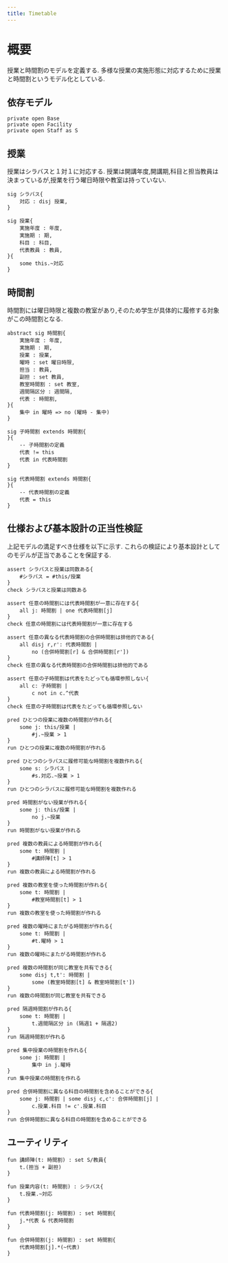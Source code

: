 ```yaml
---
title: Timetable
---
```


# 概要

授業と時間割のモデルを定義する.
多様な授業の実施形態に対応するために授業と時間割というモデル化としている.

## 依存モデル

```alloy
private open Base
private open Facility
private open Staff as S
```

## 授業

授業はシラバスと１対１に対応する.
授業は開講年度,開講期,科目と担当教員は決まっているが,授業を行う曜日時限や教室は持っていない.

```alloy
sig シラバス{
	対応 : disj 授業,
}

sig 授業{
	実施年度 : 年度,
	実施期 : 期,
	科目 : 科目,
	代表教員 : 教員,
}{
	some this.~対応
}
```

## 時間割

時間割には曜日時限と複数の教室があり,そのため学生が具体的に履修する対象がこの時間割となる.

```alloy
abstract sig 時間割{
	実施年度 : 年度,
	実施期 : 期,
	授業 : 授業,
	曜時 : set 曜日時限,
	担当 : 教員,
	副担 : set 教員,
	教室時間割 : set 教室,
	週間隔区分 : 週間隔,
	代表 : 時間割,
}{
	集中 in 曜時 => no (曜時 - 集中)
}

sig 子時間割 extends 時間割{
}{
	-- 子時間割の定義
	代表 != this
	代表 in 代表時間割
}

sig 代表時間割 extends 時間割{
}{
	-- 代表時間割の定義
	代表 = this
}
```

## 仕様および基本設計の正当性検証

上記モデルの満足すべき仕様を以下に示す.
これらの検証により基本設計としてのモデルが正当であることを保証する.

```alloy
assert シラバスと授業は同数ある{
	#シラバス = #this/授業
}
check シラバスと授業は同数ある

assert 任意の時間割には代表時間割が一意に存在する{
	all j: 時間割 | one 代表時間割[j]
}
check 任意の時間割には代表時間割が一意に存在する

assert 任意の異なる代表時間割の合併時間割は排他的である{
	all disj r,r': 代表時間割 |
		no (合併時間割[r] & 合併時間割[r'])
}
check 任意の異なる代表時間割の合併時間割は排他的である

assert 任意の子時間割は代表をたどっても循環参照しない{
	all c: 子時間割 |
		c not in c.^代表
}
check 任意の子時間割は代表をたどっても循環参照しない
```

```alloy
pred ひとつの授業に複数の時間割が作れる{
	some j: this/授業 |
		#j.~授業 > 1
}
run ひとつの授業に複数の時間割が作れる

pred ひとつのシラバスに履修可能な時間割を複数作れる{
	some s: シラバス |
		#s.対応.~授業 > 1
}
run ひとつのシラバスに履修可能な時間割を複数作れる

pred 時間割がない授業が作れる{
	some j: this/授業 |
		no j.~授業
}
run 時間割がない授業が作れる

pred 複数の教員による時間割が作れる{
	some t: 時間割 |
		#講師陣[t] > 1
}
run 複数の教員による時間割が作れる

pred 複数の教室を使った時間割が作れる{
	some t: 時間割 |
		#教室時間割[t] > 1
}
run 複数の教室を使った時間割が作れる

pred 複数の曜時にまたがる時間割が作れる{
	some t: 時間割 |
		#t.曜時 > 1
}
run 複数の曜時にまたがる時間割が作れる

pred 複数の時間割が同じ教室を共有できる{
	some disj t,t': 時間割 |
		some (教室時間割[t] & 教室時間割[t'])
}
run 複数の時間割が同じ教室を共有できる

pred 隔週時間割が作れる{
	some t: 時間割 |
		t.週間隔区分 in (隔週1 + 隔週2)
}
run 隔週時間割が作れる

pred 集中授業の時間割を作れる{
	some j: 時間割 |
		集中 in j.曜時
}
run 集中授業の時間割を作れる

pred 合併時間割に異なる科目の時間割を含めることができる{
	some j: 時間割 | some disj c,c': 合併時間割[j] |
		c.授業.科目 != c'.授業.科目
}
run 合併時間割に異なる科目の時間割を含めることができる

```

## ユーティリティ

```alloy
fun 講師陣(t: 時間割) : set S/教員{
	t.(担当 + 副担)
}

fun 授業内容(t: 時間割) : シラバス{
	t.授業.~対応
}

fun 代表時間割(j: 時間割) : set 時間割{
	j.*代表 & 代表時間割
}

fun 合併時間割(j: 時間割) : set 時間割{
	代表時間割[j].*(~代表)
}

```

